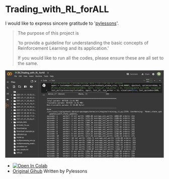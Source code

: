 # Trading_with_RL_forALL

I would like to express sincere gratitude to '[pylessons](https://pylessons.com/RL-BTC-BOT-backbone)'.

>The purpose of this project is
>
>'to provide a guideline for understanding the basic concepts of Reinforcement Learning and its application.'
>
>If you would like to run all the codes, please ensure these are all set to the same.

![image](https://github.com/ICHBINLUCASKIM/ReinforcementLearning/blob/main/Trading_with_RL_forALL/setting.png?raw=true)

- [![Open In Colab](https://colab.research.google.com/assets/colab-badge.svg)](https://colab.research.google.com/drive/1j0KudLu2bKSdPSdCrqFr9ycncw9CIbEc?usp=sharing)
- [Original Gihub](https://github.com/pythonlessons/RL-Bitcoin-trading-bot) Written by Pylessons

